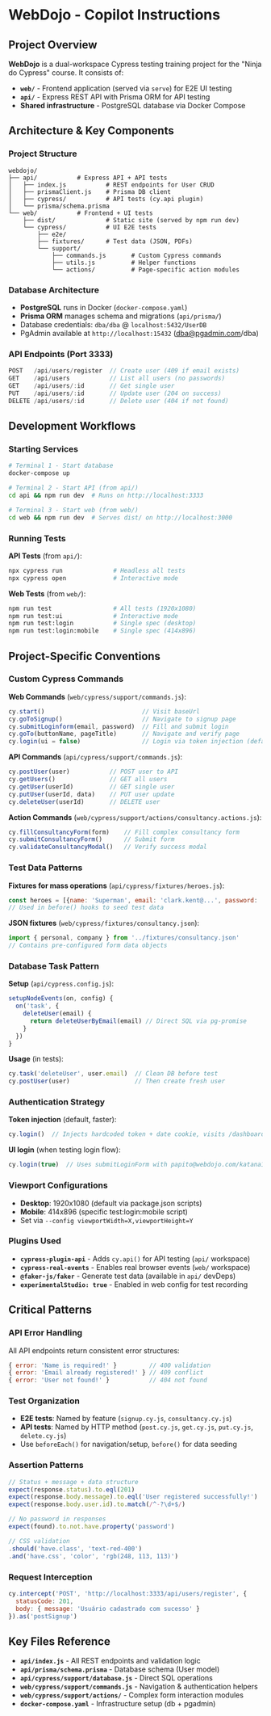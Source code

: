 # WebDojo - Copilot Instructions

## Project Overview
**WebDojo** is a dual-workspace Cypress testing training project for the "Ninja do Cypress" course. It consists of:
- **`web/`** - Frontend application (served via `serve`) for E2E UI testing
- **`api/`** - Express REST API with Prisma ORM for API testing
- **Shared infrastructure** - PostgreSQL database via Docker Compose

## Architecture & Key Components

### Project Structure
```
webdojo/
├── api/           # Express API + API tests
│   ├── index.js           # REST endpoints for User CRUD
│   ├── prismaClient.js    # Prisma DB client
│   ├── cypress/           # API tests (cy.api plugin)
│   └── prisma/schema.prisma
└── web/           # Frontend + UI tests
    ├── dist/              # Static site (served by npm run dev)
    └── cypress/           # UI E2E tests
        ├── e2e/
        ├── fixtures/      # Test data (JSON, PDFs)
        └── support/
            ├── commands.js       # Custom Cypress commands
            ├── utils.js          # Helper functions
            └── actions/          # Page-specific action modules
```

### Database Architecture
- **PostgreSQL** runs in Docker (`docker-compose.yaml`)
- **Prisma ORM** manages schema and migrations (`api/prisma/`)
- Database credentials: `dba/dba` @ `localhost:5432/UserDB`
- PgAdmin available at `http://localhost:15432` (dba@pgadmin.com/dba)

### API Endpoints (Port 3333)
```javascript
POST   /api/users/register  // Create user (409 if email exists)
GET    /api/users           // List all users (no passwords)
GET    /api/users/:id       // Get single user
PUT    /api/users/:id       // Update user (204 on success)
DELETE /api/users/:id       // Delete user (404 if not found)
```

## Development Workflows

### Starting Services
```bash
# Terminal 1 - Start database
docker-compose up

# Terminal 2 - Start API (from api/)
cd api && npm run dev  # Runs on http://localhost:3333

# Terminal 3 - Start web (from web/)
cd web && npm run dev  # Serves dist/ on http://localhost:3000
```

### Running Tests
**API Tests** (from `api/`):
```bash
npx cypress run              # Headless all tests
npx cypress open             # Interactive mode
```

**Web Tests** (from `web/`):
```bash
npm run test                 # All tests (1920x1080)
npm run test:ui              # Interactive mode
npm run test:login           # Single spec (desktop)
npm run test:login:mobile    # Single spec (414x896)
```

## Project-Specific Conventions

### Custom Cypress Commands

**Web Commands** (`web/cypress/support/commands.js`):
```javascript
cy.start()                           // Visit baseUrl
cy.goToSignup()                      // Navigate to signup page
cy.submitLoginform(email, password)  // Fill and submit login
cy.goTo(buttonName, pageTitle)       // Navigate and verify page
cy.login(ui = false)                 // Login via token injection (default) or UI
```

**API Commands** (`api/cypress/support/commands.js`):
```javascript
cy.postUser(user)           // POST user to API
cy.getUsers()               // GET all users
cy.getUser(userId)          // GET single user
cy.putUser(userId, data)    // PUT user update
cy.deleteUser(userId)       // DELETE user
```

**Action Commands** (`web/cypress/support/actions/consultancy.actions.js`):
```javascript
cy.fillConsultancyForm(form)    // Fill complex consultancy form
cy.submitConsultancyForm()      // Submit form
cy.validateConsultancyModal()   // Verify success modal
```

### Test Data Patterns

**Fixtures for mass operations** (`api/cypress/fixtures/heroes.js`):
```javascript
const heroes = [{name: 'Superman', email: 'clark.kent@...', password: 'pwd123'}, ...]
// Used in before() hooks to seed test data
```

**JSON fixtures** (`web/cypress/fixtures/consultancy.json`):
```javascript
import { personal, company } from '../fixtures/consultancy.json'
// Contains pre-configured form data objects
```

### Database Task Pattern
**Setup** (`api/cypress.config.js`):
```javascript
setupNodeEvents(on, config) {
  on('task', {
    deleteUser(email) {
      return deleteUserByEmail(email) // Direct SQL via pg-promise
    }
  })
}
```

**Usage** (in tests):
```javascript
cy.task('deleteUser', user.email)  // Clean DB before test
cy.postUser(user)                  // Then create fresh user
```

### Authentication Strategy
**Token injection** (default, faster):
```javascript
cy.login()  // Injects hardcoded token + date cookie, visits /dashboard
```

**UI login** (when testing login flow):
```javascript
cy.login(true)  // Uses submitLoginForm with papito@webdojo.com/katana123
```

### Viewport Configurations
- **Desktop**: 1920x1080 (default via package.json scripts)
- **Mobile**: 414x896 (specific test:login:mobile script)
- Set via `--config viewportWidth=X,viewportHeight=Y`

### Plugins Used
- **`cypress-plugin-api`** - Adds `cy.api()` for API testing (`api/` workspace)
- **`cypress-real-events`** - Enables real browser events (`web/` workspace)
- **`@faker-js/faker`** - Generate test data (available in `api/` devDeps)
- **`experimentalStudio: true`** - Enabled in web config for test recording

## Critical Patterns

### API Error Handling
All API endpoints return consistent error structures:
```javascript
{ error: 'Name is required!' }         // 400 validation
{ error: 'Email already registered!' } // 409 conflict
{ error: 'User not found!' }           // 404 not found
```

### Test Organization
- **E2E tests**: Named by feature (`signup.cy.js`, `consultancy.cy.js`)
- **API tests**: Named by HTTP method (`post.cy.js`, `get.cy.js`, `put.cy.js`, `delete.cy.js`)
- Use `beforeEach()` for navigation/setup, `before()` for data seeding

### Assertion Patterns
```javascript
// Status + message + data structure
expect(response.status).to.eql(201)
expect(response.body.message).to.eql('User registered successfully!')
expect(response.body.user.id).to.match(/^-?\d+$/)

// No password in responses
expect(found).to.not.have.property('password')

// CSS validation
.should('have.class', 'text-red-400')
.and('have.css', 'color', 'rgb(248, 113, 113)')
```

### Request Interception
```javascript
cy.intercept('POST', 'http://localhost:3333/api/users/register', {
  statusCode: 201,
  body: { message: 'Usuário cadastrado com sucesso' }
}).as('postSignup')
```

## Key Files Reference
- **`api/index.js`** - All REST endpoints and validation logic
- **`api/prisma/schema.prisma`** - Database schema (User model)
- **`api/cypress/support/database.js`** - Direct SQL operations
- **`web/cypress/support/commands.js`** - Navigation & authentication helpers
- **`web/cypress/support/actions/`** - Complex form interaction modules
- **`docker-compose.yaml`** - Infrastructure setup (db + pgadmin)

